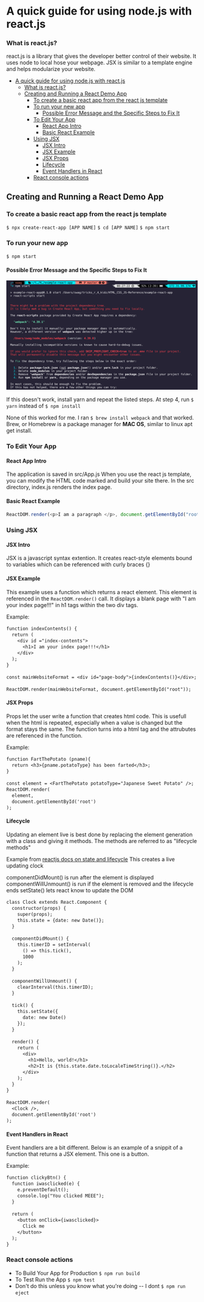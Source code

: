 # A quick guide for using node.js with react.js

### What is react.js?

react.js is a library that gives the developer better control of their website. It uses node to local hose your webpage. JSX is similar to a template engine and helps modularize your website.

- [A quick guide for using node.js with react.js](#a-quick-guide-for-using-nodejs-with-reactjs)
    - [What is react.js?](#what-is-reactjs)
  - [Creating and Running a React Demo App](#creating-and-running-a-react-demo-app)
    - [To create a basic react app from the react js template](#to-create-a-basic-react-app-from-the-react-js-template)
    - [To run your new app](#to-run-your-new-app)
      - [Possible Error Message and the Specific Steps to Fix It](#possible-error-message-and-the-specific-steps-to-fix-it)
    - [To Edit Your App](#to-edit-your-app)
      - [React App Intro](#react-app-intro)
      - [Basic React Example](#basic-react-example)
    - [Using JSX](#using-jsx)
      - [JSX Intro](#jsx-intro)
      - [JSX Example](#jsx-example)
      - [JSX Props](#jsx-props)
      - [Lifecycle](#lifecycle)
      - [Event Handlers in React](#event-handlers-in-react)
    - [React console actions](#react-console-actions)

## Creating and Running a React Demo App

### To create a basic react app from the react js template

`$ npx create-react-app [APP NAME]`
`$ cd [APP NAME]`
`$ npm start`

### To run your new app

`$ npm start`

#### Possible Error Message and the Specific Steps to Fix It

![npm start Error1](errors-you-may-encounter-and-whatnot/npx-start-error1.png "npm start error1")

If this doesn't work, install yarn and repeat the listed steps. At step 4, run `$ yarn` instead of `$ npm install`

None of this worked for me. I ran `$ brew install webpack` and that worked. Brew, or Homebrew is a package manager for **MAC OS**, similar to linux apt get install.

### To Edit Your App

#### React App Intro

The application is saved in src/App.js
When you use the react js template, you can modify the HTML code marked and build your site there.
In the src directory, index.js renders the index page.

#### Basic React Example

```js
ReactDOM.render(<p>I am a paragraph </p>, document.getElementById("root"));
```

### Using JSX

#### JSX Intro

JSX is a javascript syntax extention. It creates react-style elements bound to variables which can be referenced with curly braces {}

#### JSX Example

This example uses a function which returns a react element. This element is referenced in the `ReactDOM.render()` call.
It displays a blank page with "I am your index page!!!" in h1 tags within the two div tags.

Example:

```JSX
function indexContents() {
  return (
    <div id ="index-contents">
      <h1>I am your index page!!!</h1>
    </div>
  );
}

const mainWebsiteFormat = <div id="page-body">{indexContents()}</div>;

ReactDOM.render(mainWebsiteFormat, document.getElementById("root"));
```

#### JSX Props

Props let the user write a function that creates html code. This is usefull when the html is repeated, especially when a value is changed but the format stays the same. The function turns into a html tag and the attrubutes are referenced in the function.

Example:

```JSX
function FartThePotato (pname){
  return <h3>{pname.potatoType} has been farted</h3>;
}

const element = <FartThePotato potatoType="Japanese Sweet Potato" />;
ReactDOM.render(
  element,
  document.getElementById('root')
);
```

#### Lifecycle

Updating an element live is best done by replacing the element generation with a class and giving it methods. The methods are referred to as "lifecycle methods"

Example from [reactjs docs on state and lifecycle](https://reactjs.org/docs/state-and-lifecycle.html)
This creates a live updating clock

componentDidMount() is run after the element is displayed
componentWillUnmount() is run if the element is removed and the lifecycle ends
setState() lets react know to update the DOM

```JSX
class Clock extends React.Component {
  constructor(props) {
    super(props);
    this.state = {date: new Date()};
  }

  componentDidMount() {
    this.timerID = setInterval(
      () => this.tick(),
      1000
    );
  }

  componentWillUnmount() {
    clearInterval(this.timerID);
  }

  tick() {
    this.setState({
      date: new Date()
    });
  }

  render() {
    return (
      <div>
        <h1>Hello, world!</h1>
        <h2>It is {this.state.date.toLocaleTimeString()}.</h2>
      </div>
    );
  }
}

ReactDOM.render(
  <Clock />,
  document.getElementById('root')
);
```

#### Event Handlers in React

Event handlers are a bit different. Below is an example of a snippit of a function that returns a JSX element. This one is a button.

Example:

```JSX
function clickyBtn() {
  function iwasclicked(e) {
    e.preventDefault();
    console.log("You clicked MEEE");
  }

  return (
    <button onClick={iwasclicked}>
      Click me
    </button>
  );
}
```

### React console actions

-   To Build Your App for Production `$ npm run build`
-   To Test Run the App `$ npm test`
-   Don't do this unless you know what you're doing -- I dont `$ npm run eject`
